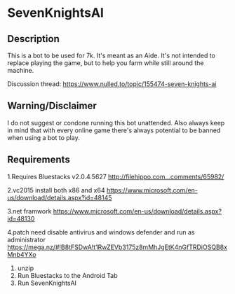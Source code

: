 # SevenKnightsAI
## Description
This is a bot to be used for 7k. It's meant as an Aide. It's not intended to replace playing the game, but to help you farm while still around the machine.

Discussion thread: https://www.nulled.to/topic/155474-seven-knights-ai

## Warning/Disclaimer
I do not suggest or condone running this bot unattended.
Also always keep in mind that with every online game there's always potential to be banned when using a bot to play.

## Requirements
1.Requires Bluestacks v2.0.4.5627
http://filehippo.com...comments/65982/

2.vc2015 install both x86 and x64
https://www.microsoft.com/en-us/download/details.aspx?id=48145

3.net framwork
https://www.microsoft.com/en-us/download/details.aspx?id=48130

4.patch need disable antivirus and windows defender and run as administrator
https://mega.nz/#!B8tFSDwA!t1RwZEVb3175z8mMhJgEtK4nGfTRDiOSQB8xMnb4YXo 

1. unzip
2. Run Bluestacks to the Android Tab
3. Run SevenKnightsAI
